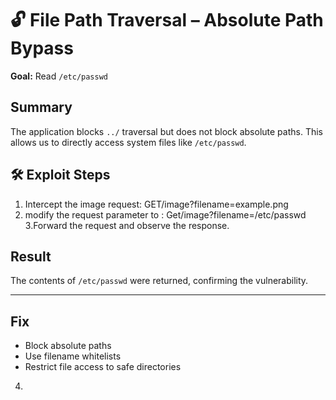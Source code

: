 # 🔓 File Path Traversal – Absolute Path Bypass

**Goal:** Read `/etc/passwd`



##  Summary

The application blocks `../` traversal but does not block absolute paths. This allows us to directly access system files like `/etc/passwd`.


## 🛠️ Exploit Steps

1. Intercept the image request: GET/image?filename=example.png
2. modify the request parameter to : Get/image?filename=/etc/passwd
3.Forward the request and observe the response.

## Result

The contents of `/etc/passwd` were returned, confirming the vulnerability.

---

##  Fix

- Block absolute paths  
- Use filename whitelists  
- Restrict file access to safe directories
4. 
